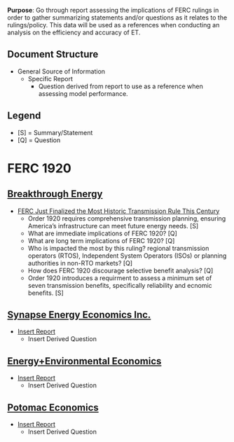 **Purpose**: Go through report assessing the implications of FERC rulings in order to gather summarizing statements and/or questions as it relates to the rulings/policy. This data will be used as a references when conducting an analysis on the efficiency and accuracy of ET.

Document Structure
-----------------------------------------------------------
- General Source of Information
    - Specific Report
        - Question derived from report to use as a reference when assessing model performance.

**Legend**
-----------------------------------------------------------
* [S] = Summary/Statement
* [Q] = Question

**FERC 1920**
===========================================================
[Breakthrough Energy](https://www.breakthroughenergy.org/)
-----------------------------------------------------------
* [FERC Just Finalized the Most Historic Transmission Rule This Century](https://www.breakthroughenergy.org/news/ferc-transmission-rule/)
    * Order 1920 requires comprehensive transmission planning, ensuring America’s infrastructure can meet future energy needs. [S]
    * What are immediate implications of FERC 1920? [Q]
    * What are long term implications of FERC 1920? [Q]
    * Who is impacted the most by this ruling? regional transmission operators (RTOS), Independent System Operators (ISOs) or planning authorities in non-RTO markets? [Q]
    * How does FERC 1920 discourage selective benefit analysis? [Q]
    * Order 1920 introduces a requirment to assess a minimum set of seven transmission benefits, specifically reliability and ecnomic benefits. [S]



[Synapse Energy Economics Inc.](https://www.synapse-energy.com/)
-----------------------------------------------------------
* [Insert Report]()
    * Insert Derived Question

[Energy+Environmental Economics](https://www.ethree.com/)
-----------------------------------------------------------
* [Insert Report]()
    * Insert Derived Question

[Potomac Economics](https://www.potomaceconomics.com/)
-----------------------------------------------------------
* [Insert Report]()
    * Insert Derived Question
